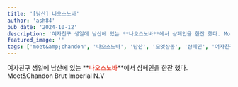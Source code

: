 ```yaml
---
title: '[남산] 나오스노바'
author: 'ash84'
pub_date: '2024-10-12'
description: '여자친구 생일에 남산에 있는 **나오스노바**에서 샴페인을 한잔 했다. Moet&Chandon Brut Imperial N.V'
featured_image: ''
tags: ['moet&amp;chandon', '나오스노바', '남산', '모엣샹동', '샴페인', '여자친구', '영선']
---
```


 
 여자친구 생일에 남산에 있는 **<font color="#e31600">나오스노바</font>**에서 샴페인을 한잔 했다. Moet&Chandon Brut Imperial N.V

